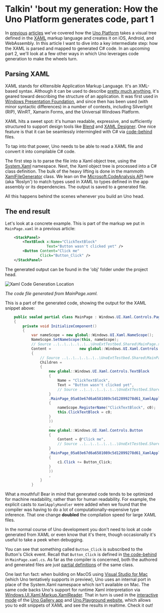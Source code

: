 # Talkin' 'bout my generation: How the Uno Platform generates code, part 1

In [previous](https://medium.com/@unoplatform/under-the-hood-an-introduction-to-uno-platform-6064a765d6a) [articles](https://hackernoon.com/pushing-the-right-buttons-how-uno-implements-views-under-the-hood-a5e93ea86688) we've covered how the [Uno Platform](https://platform.uno/) takes a visual tree defined in the [XAML](https://docs.microsoft.com/en-us/windows/uwp/xaml-platform/xaml-overview) markup language and creates it on iOS, Android, and WebAssembly. In this article I want to dive into a key intermediate step: how the XAML is parsed and mapped to generated C# code. In an upcoming part 2, we'll look at a few other ways in which Uno leverages code generation to make the wheels turn. 

## Parsing XAML

XAML stands for eXtensible Application Markup Language. It's an XML-based syntax. Although it can be used to describe [pretty much anything](https://docs.microsoft.com/en-us/dotnet/framework/windows-workflow-foundation/serializing-workflows-and-activities-to-and-from-xaml), it's geared toward describing the structure of an application. It was first used in [Windows Presentation Foundation](https://en.wikipedia.org/wiki/Windows_Presentation_Foundation), and since then has been used (with minor syntactic differences) in a number of contexts, including Silverlight (RIP), WinRT, Xamarin Forms, and the Universal Windows Platform. 

XAML hits a sweet spot: it's human readable, expressive, and sufficiently structured to support design tools like [Blend](https://docs.microsoft.com/en-us/visualstudio/designers/creating-a-ui-by-using-blend-for-visual-studio?view=vs-2017) and [XAML Designer](https://docs.microsoft.com/en-us/visualstudio/designers/creating-a-ui-by-using-xaml-designer-in-visual-studio?view=vs-2017). One nice feature is that it can be seamlessly intermingled with C# via [code-behind](https://docs.microsoft.com/en-us/dotnet/framework/wpf/advanced/code-behind-and-xaml-in-wpf) files. 

To tap into that power, Uno needs to be able to read a XAML file and convert it into compilable C# code.  

The first step is to parse the file into a Xaml object tree, using the [System.Xaml](https://docs.microsoft.com/en-us/dotnet/api/system.xaml?view=netframework-4.7.2) namespace. Next, the Xaml object tree is processed into a C# class definition. The bulk of the heavy lifting is done in the mammoth [XamlFileGenerator](https://github.com/unoplatform/Uno/blob/master/src/SourceGenerators/Uno.UI.SourceGenerators/XamlGenerator/XamlFileGenerator.cs) class. We lean on the [Microsoft.CodeAnalysis API](https://github.com/dotnet/roslyn) here (aka 'Roslyn') to match types used in XAML to types defined in the app assembly or its dependencies. The output is saved to a generated file.  

All this happens behind the scenes whenever you build an Uno head. 

## The end result

Let's look at a concrete example. This is part of the markup we put in `MainPage.xaml` in a previous article: 

```` xml
    <StackPanel> 
        <TextBlock x:Name="ClickTextBlock" 
                   Text="Button wasn't clicked yet" /> 
        <Button Content="Click me" 
                Click="Button_Click" /> 
    </StackPanel> 
````

The generated output can be found in the 'obj' folder under the project head. 

![Xaml Code Generation Location](Assets/xaml-code-generation-location.png)

*The code file generated from MainPage.xaml.*

This is a part of the generated code, showing the output for the XAML snippet above: 

```` csharp
    public sealed partial class MainPage : Windows.UI.Xaml.Controls.Page 
    { 
        private void InitializeComponent() 
        { 
            var nameScope = new global::Windows.UI.Xaml.NameScope(); 
            NameScope.SetNameScope(this, nameScope); 
            // Source ..\..\..\..\..\..\UnoExtTestbed.Shared\MainPage.xaml (Line 1:2) 
            Content =             new global::Windows.UI.Xaml.Controls.StackPanel 
            { 
                // Source ..\..\..\..\..\..\UnoExtTestbed.Shared\MainPage.xaml (Line 8:3) 
                Children =  
                { 
                    new global::Windows.UI.Xaml.Controls.TextBlock 
                    { 
                        Name = "ClickTextBlock", 
                        Text = "Button wasn't clicked yet", 
                        // Source ..\..\..\..\..\..\UnoExtTestbed.Shared\MainPage.xaml (Line 9:4) 
                    } 
                    .MainPage_05a03e67d6a6581089c5d12899278d61_XamlApply((MainPage_05a03e67d6a6581089c5d12899278d61XamlApplyExtensions.XamlApplyHandler0)(c0 =>  
                    { 
                        nameScope.RegisterName("ClickTextBlock", c0); 
                        this.ClickTextBlock = c0; 
                    } 
                    )) 
                    , 
                    new global::Windows.UI.Xaml.Controls.Button 
                    { 
                        Content = @"Click me", 
                        // Source ..\..\..\..\..\..\UnoExtTestbed.Shared\MainPage.xaml (Line 11:4) 
                    } 
                    .MainPage_05a03e67d6a6581089c5d12899278d61_XamlApply((MainPage_05a03e67d6a6581089c5d12899278d61XamlApplyExtensions.XamlApplyHandler1)(c1 =>  
                    { 
                        c1.Click += Button_Click; 
                    } 
                    )) 
                    , 
                } 
            }
````

What a mouthful! Bear in mind that generated code tends to be optimized for machine readability, rather than for human readability. For example, the explicit casts to `XamlApplyHandler` were added when we found that the compiler was having to do a lot of computationally-expensive type inference. That one change **doubled** the compilation speed for large XAML files. 

In the normal course of Uno development you don't need to look at code generated from XAML or even know that it's there, though occasionally it's useful to take a peek when debugging.

You can see that something called `Button_Click` is subscribed to the Button's Click event. Recall that `Button_Click` is defined in [the code-behind](https://medium.com/@unoplatform/pushing-the-right-buttons-how-uno-implements-views-under-the-hood-a5e93ea86688#the-number-goes-up) in `MainPage.xaml.cs`. As far as the compiler is concerned, both the authored and generated files are just [partial definitions](https://docs.microsoft.com/en-us/dotnet/csharp/programming-guide/classes-and-structs/partial-classes-and-methods) of the same class. 

One last fun fact: when building on MacOS using [Visual Studio for Mac](https://visualstudio.microsoft.com/vs/mac/) (which Uno tentatively supports in preview), Uno uses an internal port in place of the System.Xaml namespace which isn't available on Mac. The same code backs Uno's support for runtime Xaml interpretation via [Windows.UI.Xaml.Markup.XamlReader](https://docs.microsoft.com/en-us/uwp/api/windows.ui.xaml.markup.xamlreader). That in turn is used in the [interactive mode](https://github.com/unoplatform/Uno.Playground/blob/master/src/Uno.Playground.Shared/Samples/Playground.xaml) of the [Uno Gallery app](https://github.com/unoplatform/Uno.Playground) and [Uno.Playground website](https://playground.platform.uno/), which allows you to edit snippets of XAML and see the results in realtime. Check it out!
